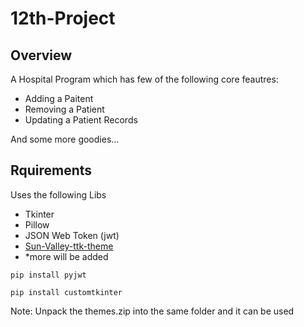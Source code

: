 # 12th-Project
Overview
-----
A Hospital Program which has few of the following core feautres:
- Adding a Paitent
- Removing a Patient
- Updating a Patient Records

And some more goodies...

Rquirements
-----
Uses the following Libs
- Tkinter
- Pillow
- JSON Web Token (jwt)
- [Sun-Valley-ttk-theme](https://github.com/rdbende/Sun-Valley-ttk-theme)
- *more will be added

`pip install pyjwt`

`pip install customtkinter`

Note: Unpack the themes.zip into the same folder and it can be used
